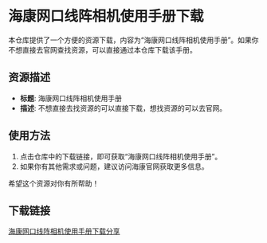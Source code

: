 # 海康网口线阵相机使用手册下载

本仓库提供了一个方便的资源下载，内容为“海康网口线阵相机使用手册”。如果你不想直接去官网查找资源，可以直接通过本仓库下载该手册。

## 资源描述

- **标题**: 海康网口线阵相机使用手册
- **描述**: 不想直接去找资源的可以直接下载，想找资源的可以去官网。

## 使用方法

1. 点击仓库中的下载链接，即可获取“海康网口线阵相机使用手册”。
2. 如果你有其他需求或问题，建议访问海康官网获取更多信息。

希望这个资源对你有所帮助！

## 下载链接

[海康网口线阵相机使用手册下载分享](https://pan.quark.cn/s/ec6c9eff8d0e)
